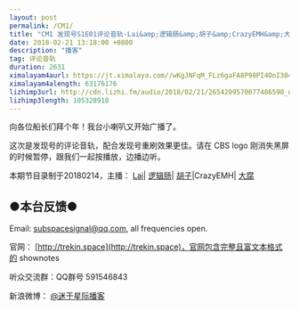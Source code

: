 ```yaml
---
layout: post
permalink: /CM1/
title: "CM1 发现号S1E01评论音轨-Lai&amp;逻辑肠&amp;胡子&amp;CrazyEMH&amp;大腐"
date: 2018-02-21 13:18:00 +0800
description: "播客"
tag: 评论音轨
duration: 2631
ximalayam4aurl: https://jt.ximalaya.com//wKgJNFqM_FLz6gaFA8P98PI4OoI384.mp3.m4a?channel=rss&amp;album_id=3135361&amp;track_id=72613662&amp;uid=6418191&amp;jt=https://audio.xmcdn.com/group23/M0B/1F/22/wKgJNFqM_FLz6gaFA8P98PI4OoI384.mp3
ximalayam4alength: 63176176
lizhimp3url: http://cdn.lizhi.fm/audio/2018/02/21/2654209570077486598_ud.mp3
lizhimp3length: 105328918
---   
```


向各位船长们拜个年！我台小喇叭又开始广播了。

这次是发现号的评论音轨，配合发现号重刷效果更佳。请在 CBS logo 刚消失黑屏的时候暂停，跟我们一起按播放，边播边听。

本期节目录制于20180214，主播： [Lai](http://weibo.com/daishengniao)\| [逻辑肠](https://weibo.com/u/5682045870)\| [胡子](https://weibo.com/p/1005051764117203)\|CrazyEMH\| [大腐](https://weibo.com/u/5113590549)

## ●本台反馈●

Email: [subspacesignal@qq.com](mailto:subspacesignal@qq.com), all frequencies open.

官网： [http://trekin.space](http://trekin.space)，官网包含完整且富文本格式的 shownotes

听众交流群：QQ群号 591546843

新浪微博： [@迷于星际播客](http://weibo.com/lostinst)
